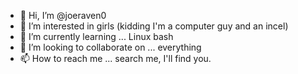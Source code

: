 - 👋 Hi, I’m @joeraven0
- 👀 I’m interested in girls (kidding I'm a computer guy and an incel)
- 🌱 I’m currently learning ... Linux bash
- 💞️ I’m looking to collaborate on ... everything
- 📫 How to reach me ... search me, I'll find you.

<!---
joeraven0/joeraven0 is a ✨ special ✨ repository because its `README.md` (this file) appears on your GitHub profile.
You can click the Preview link to take a look at your changes.
--->
